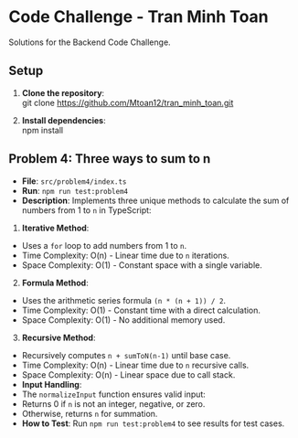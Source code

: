 # Code Challenge - Tran Minh Toan

Solutions for the Backend Code Challenge.

## Setup

1. **Clone the repository**:  
   git clone https://github.com/Mtoan12/tran_minh_toan.git

2. **Install dependencies**:  
   npm install

## Problem 4: Three ways to sum to n

-   **File**: `src/problem4/index.ts`
-   **Run**: `npm run test:problem4`
-   **Description**: Implements three unique methods to calculate the sum of numbers from 1 to `n` in TypeScript:

1. **Iterative Method**:

-   Uses a `for` loop to add numbers from 1 to `n`.
-   Time Complexity: O(n) - Linear time due to `n` iterations.
-   Space Complexity: O(1) - Constant space with a single variable.

2. **Formula Method**:

-   Uses the arithmetic series formula `(n * (n + 1)) / 2`.
-   Time Complexity: O(1) - Constant time with a direct calculation.
-   Space Complexity: O(1) - No additional memory used.

3. **Recursive Method**:

-   Recursively computes `n + sumToN(n-1)` until base case.
-   Time Complexity: O(n) - Linear time due to `n` recursive calls.
-   Space Complexity: O(n) - Linear space due to call stack.
-   **Input Handling**:
-   The `normalizeInput` function ensures valid input:
-   Returns 0 if `n` is not an integer, negative, or zero.
-   Otherwise, returns `n` for summation.
-   **How to Test**: Run `npm run test:problem4` to see results for test cases.
